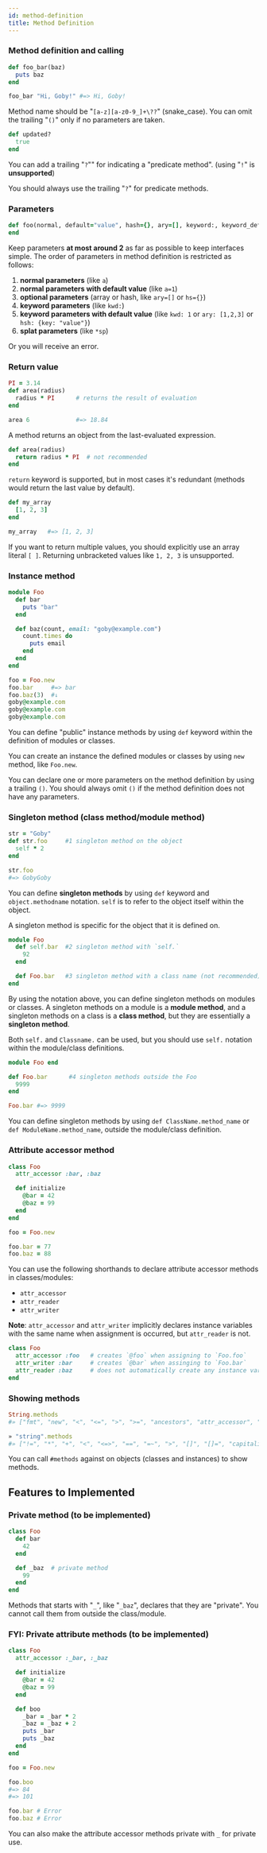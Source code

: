 ```yaml
---
id: method-definition
title: Method Definition
---
```


### Method definition and calling

```ruby
def foo_bar(baz)
  puts baz
end

foo_bar "Hi, Goby!" #=> Hi, Goby!

```

Method name should be "`[a-z][a-z0-9_]+\??`" (snake_case). You can omit the trailing "`()`" only if no parameters are taken.

```ruby
def updated?
  true
end
```

You can add a trailing "`?`"" for indicating a "predicate method". (using "`!`" is **unsupported**)

You should always use the trailing "`?`" for predicate methods.

### Parameters

```ruby
def foo(normal, default="value", hash={}, ary=[], keyword:, keyword_default:"key", *sprat)
end
```

Keep parameters **at most around 2** as far as possible to keep interfaces simple. The order of parameters in method definition is restricted as follows:

1. **normal parameters** (like `a`)
2. **normal parameters with default value** (like `a=1`)
3. **optional parameters** (array or hash, like `ary=[]` or `hs={}`)
4. **keyword parameters** (like `kwd:`)
5. **keyword parameters with default value** (like `kwd: 1` or `ary: [1,2,3]` or `hsh: {key: "value"}`)
6. **splat parameters** (like `*sp`)

Or you will receive an error.

### Return value

```ruby
PI = 3.14
def area(radius)
  radius * PI      # returns the result of evaluation
end

area 6             #=> 18.84

```

A method returns an object from the last-evaluated expression.

```ruby
def area(radius)
  return radius * PI  # not recommended
end

```

`return` keyword is supported, but in most cases it's redundant (methods would return the last value by default).

```ruby
def my_array
  [1, 2, 3]
end

my_array   #=> [1, 2, 3]

```

If you want to return multiple values, you should explicitly use an array literal `[ ]`. Returning unbracketed values like `1, 2, 3` is unsupported.

### Instance method

```ruby
module Foo
  def bar
    puts "bar"
  end

  def baz(count, email: "goby@example.com")
    count.times do
      puts email
    end
  end
end

foo = Foo.new
foo.bar     #=> bar
foo.baz(3)  #↓
goby@example.com
goby@example.com
goby@example.com
```

You can define "public" instance methods by using `def` keyword within the definition of modules or classes.

You can create an instance the defined modules or classes by using `new` method, like `Foo.new`.

You can declare one or more parameters on the method definition by using a trailing `()`. You should always omit `()` if the method definition does not have any parameters.

### Singleton method (class method/module method)

```ruby
str = "Goby"
def str.foo     #1 singleton method on the object
  self * 2
end

str.foo
#=> GobyGoby

```

You can define **singleton methods** by using `def` keyword and `object.methodname` notation. `self` is to refer to the object itself within the object.

A singleton method is specific for the object that it is defined on.

```ruby
module Foo
  def self.bar  #2 singleton method with `self.`
    92
  end

  def Foo.bar   #3 singleton method with a class name (not recommended)
end
```

By using the notation above, you can define singleton methods on modules or classes. A singleton methods on a module is a **module method**, and a singleton methods on a class is a **class method**, but they are essentially a **singleton method**.

Both `self.` and `Classname.` can be used, but you should use `self.` notation within the module/class definitions.

```ruby
module Foo end

def Foo.bar      #4 singleton methods outside the Foo
  9999
end

Foo.bar #=> 9999

```

You can define singleton methods by using `def ClassName.method_name` or `def ModuleName.method_name`, outside the module/class definition.

### Attribute accessor method

```ruby
class Foo
  attr_accessor :bar, :baz

  def initialize
    @bar = 42
    @baz = 99
  end
end

foo = Foo.new

foo.bar = 77
foo.baz = 88
```

You can use the following shorthands to declare attribute accessor methods in classes/modules:

* `attr_accessor`
* `attr_reader`
* `attr_writer`

**Note**: `attr_accessor` and `attr_writer` implicitly declares instance variables with the same name when assignment is occurred, but `attr_reader` is not.

```ruby
class Foo
  attr_accessor :foo   # creates `@foo` when assigning to `Foo.foo`
  attr_writer :bar     # creates `@bar` when assinging to `Foo.bar`
  attr_reader :baz     # does not automatically create any instance variables
end
```

### Showing methods

```ruby
String.methods
#» ["fmt", "new", "<", "<=", ">", ">=", "ancestors", "attr_accessor", "attr_reader", "attr_writer", "extend", "include", "name", "superclass", "!", "!=", "==", "block_given?", "class", "exit", "instance_eval", "instance_variable_get", "instance_variable_set", "is_a?", "methods", "nil?", "object_id", "puts", "raise", "require", "require_relative", "send", "singleton_class", "sleep", "thread", "to_s"]

» "string".methods
#» ["!=", "*", "+", "<", "<=>", "==", "=~", ">", "[]", "[]=", "capitalize", "chop", "concat", "count", "delete", "downcase", "each_byte", "each_char", "each_line", "empty?", "end_with?", "eql?", "fmt", "include?", "insert", "length", "ljust", "match", "new", "replace", "replace_once", "reverse", "rjust", "size", "slice", "split", "start_with", "strip", "to_a", "to_bytes", "to_d", "to_f", "to_i", "to_s", "upcase", "!", "block_given?", "class", "exit", "instance_eval", "instance_variable_get", "instance_variable_set", "is_a?", "methods", "nil?", "object_id", "puts", "raise", "require", "require_relative", "send", "singleton_class", "sleep", "thread"]

```

You can call `#methods` against on objects (classes and instances) to show methods.

## Features to Implemented

### Private method (to be implemented)

```ruby
class Foo
  def bar
    42
  end

  def _baz  # private method
    99
  end
end
```

Methods that starts with "`_`", like "`_baz`", declares that they are "private". You cannot call them from outside the class/module.

### FYI: Private attribute methods (to be implemented)

```ruby
class Foo
  attr_accessor :_bar, :_baz

  def initialize
    @bar = 42
    @baz = 99
  end

  def boo
    _bar = _bar * 2
    _baz = _baz + 2
    puts _bar
    puts _baz
  end
end

foo = Foo.new

foo.boo
#=> 84
#=> 101

foo.bar # Error
foo.baz # Error

```

You can also make the attribute accessor methods private with `_` for private use.

